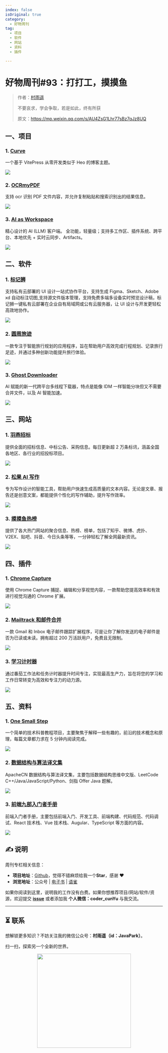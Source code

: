 ```yaml
---
index: false
isOriginal: true
category:
  - 好物周刊
tag:
  - 项目
  - 软件
  - 网站
  - 资料
  - 插件

---
```


# 好物周刊#93：打打工，摸摸鱼

> 作者：[村雨遥](https://github.com/cunyu1943)
> 
> 不要哀求，学会争取，若是如此，终有所获
> 
> 原文：https://mp.weixin.qq.com/s/AU4ZsG1Lhr77sBz7qJz8UQ

## 一、项目

### 1. [Curve](https://github.com/imsyy/vitepress-theme-curve)

一个基于 VitePress 从零开发类似于 Heo 的博客主题。

![](assets/0208-0214/1739145482679-42a7190d-e233-4bdf-a541-2fdc5bfa0c2a.webp)

### 2. [OCRmyPDF](https://github.com/ocrmypdf/OCRmyPDF)

支持 ocr 识别 PDF 文件内容，并允许复制粘贴和搜索识别出的结果信息。

![](assets/0208-0214/1739146163406-7730ff0d-6c2d-42f2-b222-6380617fbe0e.webp)

### 3. [AI as Workspace](https://github.com/NitroRCr/AIaW)

精心设计的 AI (LLM) 客户端。 全功能，轻量级；支持多工作区、插件系统、跨平台、本地优先 + 实时云同步、Artifacts。

![](assets/0208-0214/1739318400735-a3080824-f547-4754-86d8-d77ac1b680ae.webp)

## 二、软件

### 1. [标记狮](https://www.marklion.cn)

支持私有云部署的 UI 设计一站式协作平台，支持生成 Figma、Sketch、Adobe xd 自动标注切图,支持源文件版本管理，支持免费多端多设备实时预览设计稿，标记狮一键私有云部署在企业自有局域网或公有云服务器，让 UI 设计与开发更轻松高效地协作。

![](assets/0208-0214/1738912091965-5446381e-2b56-4693-b640-a7ef0a1a53ae.webp)

### 2. [圆周旅迹](https://www.pitravel.cn/)

一款专注于智能旅行规划的应用程序，旨在帮助用户高效完成行程规划、记录旅行足迹，并通过多种创新功能提升旅行体验。

![](assets/0208-0214/1738913344155-31d69148-c1f7-4f23-87df-f851b6b67041.webp)

### 3. [Ghost Downloader](https://github.com/XiaoYouChR/Ghost-Downloader-3)

AI 赋能的新一代跨平台多线程下载器，特点是能像 IDM 一样智能分块但又不需要合并文件，以及 AI 智能加速。

![](assets/0208-0214/1739146927141-fa6e1444-d4b9-434c-8871-69653c1ce556.webp)


## 三、网站

### 1. [羽燕招标](https://yuyan888.cn/)

提供全面的招标信息、中标公告、采购信息。每日更新超 2 万条标讯，涵盖全国各地区、各行业的招投标项目。

![](assets/0208-0214/20250207105524714.webp)

### 2. [松果 AI 写作](https://songguoai.com/)

专为写作设计的智能工具，帮助用户快速生成高质量的文本内容。无论是文章、报告还是创意文案，都能提供个性化的写作辅助，提升写作效率。

![](assets/0208-0214/20250207105429754.webp)

### 3. [摸摸鱼热榜](https://momoyu.cc/)

提供了各大热门网站的聚合信息、热榜、榜单，包括了知乎、微博、虎扑、V2EX、贴吧、抖音、今日头条等等，一分钟轻松了解全网最新资讯。

![](assets/0208-0214/20250207105304624.webp)

## 四、插件

### 1. [Chrome Capture](https://chromewebstore.google.com/detail/chrome-capture-屏幕截图和gif/ggaabchcecdbomdcnbahdfddfikjmphe)

使用 Chrome Capture 捕捉、编辑和分享视觉内容，一款帮助您提高效率和有效进行视觉沟通的 Chrome 扩展。

![](assets/0208-0214/1739145687648-135af688-5ff6-42b3-ab08-ec4d0c1ced6a.webp)

### 2. [Mailtrack 和邮件合并](https://chromewebstore.google.com/detail/gmail-的-mailtrack-和邮件合并/ndnaehgpjlnokgebbaldlmgkapkpjkkb?hl=zh-CN)

一款 Gmail 和 Inbox 电子邮件跟踪扩展程序，可是让你了解你发送的电子邮件是否为已读或未读。拥有超过 200 万活跃用户，免费且无限制。

![](assets/0208-0214/1739145838489-51f0ef51-2480-4a8e-96c7-8aae8a85d70e.webp)

### 3. [学习计时器](https://chromewebstore.google.com/detail/学习计时器/ihdnneiaaelmjhaajpajjkedfimcmpgj)

通过番茄工作法和任务计时器提升时间专注，实现最高生产力，旨在将您的学习和工作日常转变为高效和专注力的动力源。

![](assets/0208-0214/1739318277718-3d766386-7f65-4c2f-9c61-6ebdfe639fb2.webp)

## 五、资料

### 1. [One Small Step](https://github.com/karminski/one-small-step)

一个简单的技术科普教程项目，主要聚焦于解释一些有趣的，前沿的技术概念和原理，每篇文章都力求在 5 分钟内阅读完成。

![](assets/0208-0214/1739145348333-0ab895af-532a-499b-b42c-cc0fb77d76a8.webp)

### 2. [数据结构与算法译文集](https://github.com/apachecn/apachecn-algo-zh)

ApacheCN 数据结构与算法译文集，主要包括数据结构思维中文版、LeetCode C++/Java/JavaScript/Python、剑指 Offer Java 题解。

![](assets/0208-0214/1739318772047-d9ff0c95-2bf9-4e1b-9db7-23827cf73dcb.webp)

### 3. [前端九部入门者手册](https://www.yuque.com/fe9/basic)

前端入门者手册，主要包括前端入门、开发工具、前端构建、代码规范、代码调试、React 技术栈、Vue 技术栈、Augular、TypeScript 等方面的内容。

![](assets/0208-0214/1739319127507-fdd2fdcb-12b8-4cd2-998e-9d5384366367.webp)

## ✍️ 说明

周刊专栏相关信息：

- **项目地址**：[Github](https://github.com/cunyu1943/weekly)，觉得不错麻烦给我一个**Star**，感谢 ❤️
- **浏览地址**：公众号 | [电子书](https://cunyu1943.github.io/weekly) | [语雀](https://yuque.com/cunyu1943/weekly)

如果你阅读到这里，说明我的工作没有白费。如果你想推荐项目/网站/软件/资源，欢迎提交 **[issue](https://github.com/cunyu1943/weekly/issues)** 或者添加我 **个人微信：coder_cunYu** 与我交流。

---

## ⏳ 联系

想解锁更多知识？不妨关注我的微信公众号：**村雨遥（id：JavaPark）**。

扫一扫，探索另一个全新的世界。

<center>
<img src="/contact/contact.png" width="300">
</center>


